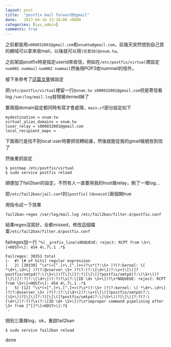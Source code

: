 ```yaml
---
layout: post
title:  "postfix mail forward到gmail"
date:   2017-04-16 13:28:06 +0800
categories: [sys_admin]
comments: true
---
```


之前都是用`s000032001@gmail.com`和`xnumtw@gmail.com`，前幾天突然想到自己買的網域可以拿來收mail，以後就可以用`[任意ID]@xnum.tw`。

之前架設postfix時是指定userid來收信，例如在`/etc/postfix/virtual`裡設定`num001 nummail` `num002 nummail`然後用POP3收nummail的信件。

接下來參考了[這篇文章](http://www.binarytides.com/postfix-mail-forwarding-debian/)做設定

把`/etc/postfix/virtual`裡留一行`@xnum.tw s000032001@gmail.com`但是寄信看log `/var/log/mail.log`發現被denied掉了

要兩個domain設定都同時有寫才會處理，`main.cf`部分設定如下

```
mydestination = xnum.tw
virtual_alias_domains = xnum.tw
luser_relay = s000032001@gmail.com
local_recipient_maps = 
```

下面兩行是找不到local user時要把信轉給誰，然後就能從我的gmail帳號收到信了

然後重抓設定

```
$ postmap /etc/postfix/virtual
$ sudo service postfix reload
```

順便加了fail2ban的設定，不然有人一直要用我的host做relay，刷了一堆log...

把`/etc/fail2ban/jail.conf`的`[postfix]` `[dovecot]`兩個開true

用指令試一下效果

`fail2ban-regex /var/log/mail.log /etc/fail2ban/filter.d/postfix.conf`

結果regex沒寫好，全都missed，修改這個檔案`/etc/fail2ban/filter.d/postfix.conf `

failregex加一行 `^%(__prefix_line)sNOQUEUE: reject: RCPT from \S+\[<HOST>\]: 454 4\.7\.1 .*$`

```
Failregex: 30351 total
|-  #) [# of hits] regular expression
|   2) [30339] ^\s*(<[^.]+\.[^.]+>)?\s*(?:\S+ )?(?:kernel: \[ *\d+\.\d+\] )?(?:@vserver_\S+ )?(?:(?:\[\d+\])?:\s+[\[\(]?postfix/smtpd(?:\(\S+\))?[\]\)]?:?|[\[\(]?postfix/smtpd(?:\(\S+\))?[\]\)]?:?(?:\[\d+\])?:?)?\s(?:\[ID \d+ \S+\])?\s*NOQUEUE: reject: RCPT from \S+\[<HOST>\]: 454 4\.7\.1 .*$
|   5) [12] ^\s*(<[^.]+\.[^.]+>)?\s*(?:\S+ )?(?:kernel: \[ *\d+\.\d+\] )?(?:@vserver_\S+ )?(?:(?:\[\d+\])?:\s+[\[\(]?postfix/smtpd(?:\(\S+\))?[\]\)]?:?|[\[\(]?postfix/smtpd(?:\(\S+\))?[\]\)]?:?(?:\[\d+\])?:?)?\s(?:\[ID \d+ \S+\])?\s*improper command pipelining after \S+ from [^[]*\[<HOST>\]:?$
`-
```

撈到三萬條log，ok，重啟fail2ban

`$ sudo service fail2ban reload`

done

